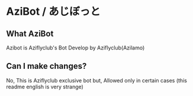 # AziBot / あじぼっと
## What AziBot
Azibot is Aziflyclub's Bot
Develop by Aziflyclub(Azilamo)
## Can I make changes?
No, This is Aziflyclub exclusive bot
but, Allowed only in certain cases
(this readme english is very strange)
